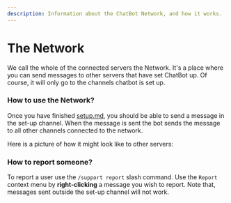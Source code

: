 ```yaml
---
description: Information about the ChatBot Network, and how it works.
---
```


# The Network

We call the whole of the connected servers the Network. It's a place where you can send messages to other servers that have set ChatBot up. Of course, it will only go to the channels chatbot is set up.

### How to use the Network?

Once you have finished [setup.md](setup.md "mention"), you should be able to send a message in the set-up channel. When the message is sent the bot sends the message to all other channels connected to the network.

&#x20;Here is a picture of how it might look like to other servers:

### How to report someone?

To report a user use the `/support report` slash command. Use the `Report` context menu by **right-clicking** a message you wish to report. Note that, messages sent outside the set-up channel will not work.
